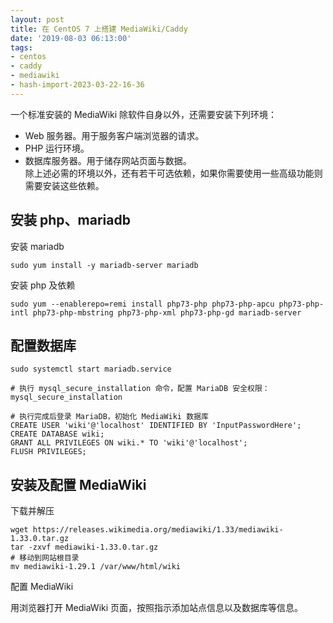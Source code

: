 ```yaml
---
layout: post
title: 在 CentOS 7 上搭建 MediaWiki/Caddy
date: '2019-08-03 06:13:00'
tags:
- centos
- caddy
- mediawiki
- hash-import-2023-03-22-16-36
---
```


一个标准安装的 MediaWiki 除软件自身以外，还需要安装下列环境：

- Web 服务器。用于服务客户端浏览器的请求。
- PHP 运行环境。
- 数据库服务器。用于储存网站页面与数据。  
除上述必需的环境以外，还有若干可选依赖，如果你需要使用一些高级功能则需要安装这些依赖。

## 安装 php、mariadb

安装 mariadb

    sudo yum install -y mariadb-server mariadb

安装 php 及依赖

    sudo yum --enablerepo=remi install php73-php php73-php-apcu php73-php-intl php73-php-mbstring php73-php-xml php73-php-gd mariadb-server

## 配置数据库

    sudo systemctl start mariadb.service
    
    # 执行 mysql_secure_installation 命令，配置 MariaDB 安全权限：
    mysql_secure_installation
    
    # 执行完成后登录 MariaDB，初始化 MediaWiki 数据库
    CREATE USER 'wiki'@'localhost' IDENTIFIED BY 'InputPasswordHere';
    CREATE DATABASE wiki;
    GRANT ALL PRIVILEGES ON wiki.* TO 'wiki'@'localhost';
    FLUSH PRIVILEGES;

## 安装及配置 MediaWiki

下载并解压

    wget https://releases.wikimedia.org/mediawiki/1.33/mediawiki-1.33.0.tar.gz
    tar -zxvf mediawiki-1.33.0.tar.gz
    # 移动到网站根目录
    mv mediawiki-1.29.1 /var/www/html/wiki

配置 MediaWiki

用浏览器打开 MediaWiki 页面，按照指示添加站点信息以及数据库等信息。


